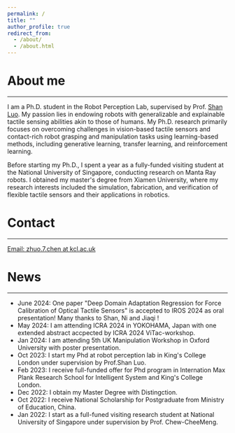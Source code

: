 ```yaml
---
permalink: /
title: ""
author_profile: true
redirect_from: 
  - /about/
  - /about.html
---
```



# About me
------

I am a Ph.D. student in the Robot Perception Lab, supervised by Prof. [Shan Luo](https://shanluo.github.io/). My passion lies in endowing robots with generalizable and explainable tactile sensing abilities akin to those of humans. My Ph.D. research primarily focuses on overcoming challenges in vision-based tactile sensors and contact-rich robot grasping and manipulation tasks using learning-based methods, including generative learning, transfer learning, and reinforcement learning.

Before starting my Ph.D., I spent a year as a fully-funded visiting student at the National University of Singapore, conducting research on Manta Ray robots. I obtained my master's degree from Xiamen University, where my research interests included the simulation, fabrication, and verification of flexible tactile sensors and their applications in robotics.

# Contact
------
[Email: zhuo.7.chen at kcl.ac.uk](zhuo.7.chen@kcl.ac.uk)

# News
------
- June 2024: One paper "Deep Domain Adaptation Regression for Force Calibration of Optical Tactile Sensors" is accepted to IROS 2024 as oral presentation! Many thanks to Shan, Ni and Jiaqi !
- May 2024: I am attending ICRA 2024 in YOKOHAMA, Japan with one extended abstract accpected by ICRA 2024 ViTac-workshop.
- Jan 2024: I am attending 5th UK Manipulation Workshop in Oxford University with poster presentation.
- Oct 2023: I start my Phd at robot perception lab in King's College London under supervision by Prof.Shan Luo.
- Feb 2023: I receive full-funded offer for Phd program in Internation Max Plank Research School for Intelligent System and King's College London.
- Dec 2022: I obtain my Master Degree with Distingction.
- Oct 2022: I receive National Scholarship for Postgraduate from Ministry of Education, China.
- Jan 2022: I start as a full-funed visiting research student at National University of Singapore under supervision by Prof. Chew-CheeMeng.